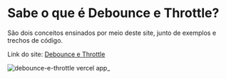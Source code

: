 # Sabe o que é Debounce e Throttle?
São dois conceitos ensinados por meio deste site, junto de exemplos e trechos de código.

Link do site: [Debounce e Throttle](https://debounce-e-throttle.vercel.app)

![debounce-e-throttle vercel app_](https://user-images.githubusercontent.com/42651514/194446915-1609b4cc-ab6d-4a09-a389-7e0ce676a54d.png)
